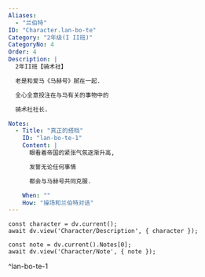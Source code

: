 ```yaml
---
Aliases:
  - "兰伯特"
ID: "Character.lan-bo-te"
Category: "2年级(I II班)"
CategoryNo: 4
Order: 4
Description: |
  2年II班【骑术社】

  老是和爱马《马赫号》腻在一起.

  全心全意投注在与马有关的事物中的

  骑术社社长.

Notes:
  - Title: "真正的搭档"
    ID: "lan-bo-te-1"
    Content: |
      眼看着帝国的紧张气氛逐渐升高,

      发誓无论任何事情

      都会与马赫号共同克服.

    When: ""
    How: "操场和兰伯特对话"
---
```

```dataviewjs
const character = dv.current();
await dv.view('Character/Description', { character });
```

```dataviewjs
const note = dv.current().Notes[0];
await dv.view('Character/Note', { note });
```
^lan-bo-te-1